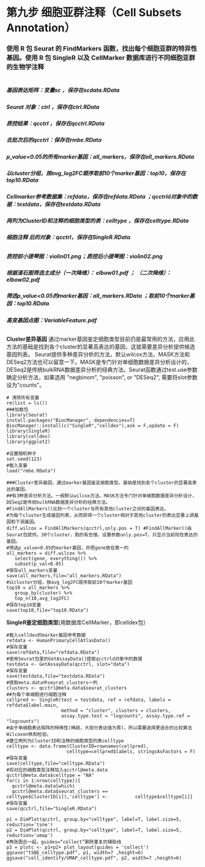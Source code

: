 # 第九步 细胞亚群注释（Cell Subsets Annotation） 
### 使用 R 包 Seurat 的 FindMarkers 函数，找出每个细胞亚群的特异性基因。使用 R 包 SingleR 以及 CellMarker 数据库进行不同细胞亚群的生物学注释
#
##### 基因表达矩阵：变量sc   ，保存在scdata.RData
##### Seurat 对象：ctrl   ，保存在ctrl.RData
##### 质控结果：qcctrl  ，保存在qcctrl.RData
##### 去批次后的qcctrl：保存在rmbe.RData
##### p_value<0.05的所有marker基因：all_markers，保存在all_markers.RData  
##### 以cluster分组，按avg_log2FC顺序取前10个marker基因：top10，保存在top10.RData
##### Cellmarker参考数据集：refdata，保存在refdata.RData ；qcctrld对象中的数据：testdata，保存在testdata.RData
##### 两列为ClusterID和注释的细胞类型的表：celltype ，保存在celltype.RData
##### 细胞注释 后的对象：qcctrl，保存在SingleR.RData
##
##### 质控前小提琴图：violin01.png；质控后小提琴图：violin02.png
##### 根据滚石图筛选主成分（一次降维）： elbow01.pdf  ； （二次降维）：elbow02.pdf
##### 筛选p_value<0.05的marker基因：all_markers.RData  ；取前10个marker基因：top10.RData
##### 高变基因点图：VariableFeature.pdf 
##
**Cluster差异基因**
通过marker基因鉴定细胞类型目前仍是最常用的方法，应用此方法的基础是找到各个cluster的显著高表达的基因，这就需要差异分析提供候选基因列表。
Seurat提供多种差异分析的方法，默认wilcox方法，MASK方法和DESeq2方法也可以留意一下。MASK是专门针对单细胞数据差异分析设计的，DESeq2是传统bulkRNA数据差异分析的经典方法。Seurat函数通过test.use参数确定分析方法，如果选用 "negbinom", "poisson", or "DESeq2", 需要将slot参数设为"counts"。
```
# 清除所有变量
rm(list = ls())
###加载包
library(Seurat)
install.packages("BiocManager", dependencies=T)
BiocManager::install(c("SingleR","celldex"),ask = F,update = F)
library(SingleR)
library(celldex)
library(ggplot2)

#设置随机种子
set.seed(123)
#载入变量
load("rmbe.RData")

###Cluster差异基因，通过marker基因鉴定细胞类型。基础是找到各个cluster的显著高表达的基因。
##有3种差异分析方法。一般默认wilcox方法。MASK方法专门针对单细胞数据差异分析设计，DESeq2是传统bulkRNA数据差异分析的经典方法。
#FindAllMarkers()比较一个cluster与所有其他cluster之间的基因表达。
#为每个cluster生成基因列表，从而获得一个cluster相对于其他cluster的表达显著上调基因和下调基因。
diff.wilcox = FindAllMarkers(qcctrl,only.pos = T) #FindAllMarker()由Seurat包提供。30个cluster，跑的有些慢。设置参数only.pos=T，只显示当前阳性表达的基因。
#筛选p_value<0.05的marker基因，并把gene放在第一列
all_markers = diff.wilcox %>%
   select(gene, everything()) %>%
   subset(p_val<0.05)
#保存all_markers变量
save(all_markers,file="all_markers.RData")
#以cluster分组，按avg_log2FC顺序取前10个marker基因
top10 = all_markers %>%
   group_by(cluster) %>%
   top_n(10,avg_log2FC)
#保存top10变量
save(top10,file="top10.RData")
```
**SingleR鉴定细胞类型**(用数据库CellMarker，即celldex包）
```
#载入celldex的marker基因参考数据
refdata <- HumanPrimaryCellAtlasData()
#保存变量
save(refdata,file="refdata.RData")
#使用Seurat包里的GetAssayData()提取qcctrld对象中的数据
testdata <- GetAssayData(qcctrl, slot="data")
#保存变量
save(testdata,file="testdata.RData")
#提取meta.data中seurat_clusters一列
clusters <- qcctrl@meta.data$seurat_clusters
##为每个单细胞进行细胞注释
cellpred <- SingleR(test = testdata, ref = refdata, labels = refdata$label.main, 
                    method = "cluster", clusters = clusters,
                    assay.type.test = "logcounts", assay.type.ref = "logcounts")
#由于单细胞表达矩阵的特殊性(稀疏，大部分表达值为零)，所以需要选择更适合的比较算法Wilcoxon秩和检验。
#建立两列为ClusterID和注释的细胞类型的表celltype
celltype <- data.frame(ClusterID=rownames(cellpred),
                      celltype=cellpred$labels, stringsAsFactors = F)
#保存变量
save(celltype,file="celltype.RData")
#将对应的细胞类型注释加入qcctrl@meta.data
qcctrl@meta.data$celltype = "NA"
for(i in 1:nrow(celltype)){ 
  qcctrl@meta.data[which(
  qcctrl@meta.data$seurat_clusters == celltype$ClusterID[i]),'celltype'] <-          celltype$celltype[i]}
#保存变量
save(qcctrl,file="SingleR.RData")

p1 = DimPlot(qcctrl, group.by="celltype", label=T, label.size=5, reduction='tsne')
p2 = DimPlot(qcctrl, group.by="celltype", label=T, label.size=5, reduction='umap')
#两张图合一起。guides=“collect”删除重复的辅助线
p3 = plotc <- p1+p2+ plot_layout(guides = 'collect')
ggsave("tSNE_celltype.pdf", p1, width=7 ,height=6)
ggsave("cell_identify/UMAP_celltype.pdf", p2, width=7 ,height=6)

```



<!--stackedit_data:
eyJoaXN0b3J5IjpbLTE3NDM2OTE4NjgsNjc5ODg2MjIyLC0xNT
AyNTI0MDc0LDUyNzE0NDgxNCw2MDQyMTcwMjldfQ==
-->